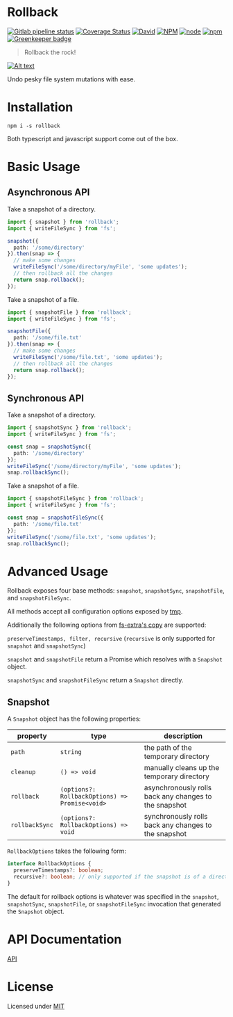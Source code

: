# Rollback

[![Gitlab pipeline status](https://img.shields.io/gitlab/pipeline/justinlivi/rollback.svg)](https://gitlab.com/justinlivi/rollback/pipelines)
[![Coverage Status](https://coveralls.io/repos/gitlab/justinlivi/rollback/badge.svg?branch=master)](https://coveralls.io/gitlab/justinlivi/rollback?branch=master)
[![David](https://img.shields.io/david/justinlivi/rollback.svg)](https://github.com/JustinLivi/rollback/blob/master/package.json)
[![NPM](https://img.shields.io/npm/l/rollback.svg)](https://www.npmjs.com/package/rollback)
[![node](https://img.shields.io/node/v/rollback.svg)](https://github.com/JustinLivi/rollback/blob/master/package.json)
[![npm](https://img.shields.io/npm/v/rollback.svg)](https://www.npmjs.com/package/rollback)
[![Greenkeeper badge](https://badges.greenkeeper.io/JustinLivi/rollback.svg)](https://greenkeeper.io/)

> Rollback the rock!

[![Alt text](https://i.imgur.com/nirHaAb.gif)](https://www.youtube.com/watch?v=rS-HcK7d-LE) 

Undo pesky file system mutations with ease.

# Installation

`npm i -s rollback`

Both typescript and javascript support come out of the box.

# Basic Usage

## Asynchronous API

Take a snapshot of a directory.

```typescript
import { snapshot } from 'rollback';
import { writeFileSync } from 'fs';

snapshot({
  path: '/some/directory'
}).then(snap => {
  // make some changes
  writeFileSync('/some/directory/myFile', 'some updates');
  // then rollback all the changes
  return snap.rollback();
});
```

Take a snapshot of a file.

```typescript
import { snapshotFile } from 'rollback';
import { writeFileSync } from 'fs';

snapshotFile({
  path: '/some/file.txt'
}).then(snap => {
  // make some changes
  writeFileSync('/some/file.txt', 'some updates');
  // then rollback all the changes
  return snap.rollback();
});
```

## Synchronous API

Take a snapshot of a directory.

```typescript
import { snapshotSync } from 'rollback';
import { writeFileSync } from 'fs';

const snap = snapshotSync({
  path: '/some/directory'
});
writeFileSync('/some/directory/myFile', 'some updates');
snap.rollbackSync();
```

Take a snapshot of a file.

```typescript
import { snapshotFileSync } from 'rollback';
import { writeFileSync } from 'fs';

const snap = snapshotFileSync({
  path: '/some/file.txt'
});
writeFileSync('/some/file.txt', 'some updates');
snap.rollbackSync();
```

# Advanced Usage

Rollback exposes four base methods: `snapshot`, `snapshotSync`, `snapshotFile`, and `snapshotFileSync`.

All methods accept all configuration options exposed by [tmp](https://www.npmjs.com/package/tmp#options).

Additionally the following options from [fs-extra's copy](https://github.com/jprichardson/node-fs-extra/blob/master/docs/copy.md#copysrc-dest-options-callback) are supported:

`preserveTimestamps, filter, recursive` (`recursive` is only supported for `snapshot` and `snapshotSync`)

`snapshot` and `snapshotFile` return a Promise which resolves with a `Snapshot` object.

`snapshotSync` and `snapshotFileSync` return a `Snapshot` directly.

## Snapshot

A `Snapshot` object has the following properties:

| property | type | description |
|----------|------|-------------|
| `path` | `string` | the path of the temporary directory |
| `cleanup` | `() => void` | manually cleans up the temporary directory |
| `rollback` | `(options?: RollbackOptions) => Promise<void>` | asynchronously rolls back any changes to the snapshot |
| `rollbackSync` | `(options?: RollbackOptions) => void` | synchronously rolls back any changes to the snapshot |

`RollbackOptions` takes the following form:

```typescript
interface RollbackOptions {
  preserveTimestamps?: boolean;
  recursive?: boolean; // only supported if the snapshot is of a directory 
}
```

The default for rollback options is whatever was specified in the `snapshot`, `snapshotSync`, `snapshotFile`, or `snapshotFileSync` invocation that generated the `Snapshot` object.

# API Documentation

[API](https://github.com/JustinLivi/rollback/blob/master/docs/README.md)

# License

Licensed under [MIT](https://github.com/JustinLivi/rollback/blob/master/LICENSE)
